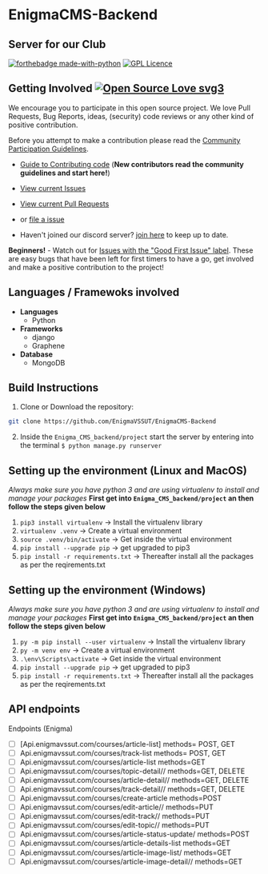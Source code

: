 # EnigmaCMS-Backend

## Server for our Club

[![forthebadge made-with-python](http://ForTheBadge.com/images/badges/made-with-python.svg)](https://www.python.org/)
[![GPL Licence](https://badges.frapsoft.com/os/gpl/gpl-125x28.png?v=103)](https://opensource.org/licenses/GPL-3.0/)

## Getting Involved [![Open Source Love svg3](https://badges.frapsoft.com/os/v3/open-source.svg?v=103)](#)

We encourage you to participate in this open source project. We love Pull Requests, Bug Reports, ideas, (security) code reviews or any other kind of positive contribution. 

Before you attempt to make a contribution please read the [Community Participation Guidelines](https://github.com/partha2000/EnigmaCMS-Backend/blob/main/CONTRIBUTING_guidelines.md).

* [Guide to Contributing code](https://github.com/partha2000/EnigmaCMS-Backend/blob/main/CONTRIBUTING_code.md) (**New contributors read the community guidelines and start here!**)

* [View current Issues](https://google.com)

* [View current Pull Requests](https://google.com)
* or [file a issue](https://google.com)

* Haven't joined our discord server? [join here](https://google.com) to keep up to date.


**Beginners!** - Watch out for [Issues with the "Good First Issue" label](https://github.com/EnigmaVSSUT/EnigmaCMS-Backend/issues?q=is%3Aopen+is%3Aissue+label%3A%22good+first+issue%22). These are easy bugs that have been left for first timers to have a go, get involved and make a positive contribution to the project!

## Languages / Framewoks involved
* __Languages__
  - Python
* __Frameworks__
  - django
  - Graphene
* __Database__
  - MongoDB

## Build Instructions

1. Clone or Download the repository:

  ```bash
  git clone https://github.com/EnigmaVSSUT/EnigmaCMS-Backend
  ```

2. Inside the `Enigma_CMS_backend/project` start the server by entering into the terminal `$ python manage.py runserver`

## Setting up the environment (Linux and MacOS)
_Always make sure you have python 3 and are using virtualenv to install and manage your packages_
__First get into `Enigma_CMS_backend/project` an then follow the steps given below__
1. `pip3 install virtualenv`		-> Install the virtualenv library
2. `virtualenv .venv`			-> Create a virtual environment
3. `source .venv/bin/activate`		-> Get inside the virtual environment
4. `pip install --upgrade pip`		-> get upgraded to pip3
5. `pip install -r requirements.txt`	-> Thereafter install all the packages as per the reqirements.txt


## Setting up the environment (Windows)
_Always make sure you have python 3 and are using virtualenv to install and manage your packages_
__First get into `Enigma_CMS_backend/project` an then follow the steps given below__
1. `py -m pip install --user virtualenv`		-> Install the virtualenv library
2. `py -m venv env`			-> Create a virtual environment
3. `.\env\Scripts\activate`		-> Get inside the virtual environment
4. `pip install --upgrade pip`		-> get upgraded to pip3
5. `pip install -r requirements.txt`	-> Thereafter install all the packages as per the reqirements.txt

## API endpoints

Endpoints (Enigma)
- [ ] [Api.enigmavssut.com/courses/article-list]  methods= POST, GET
- [ ] Api.enigmavssut.com/courses/track-list   methods= POST,  GET
- [ ] Api.enigmavssut.com/courses/article-list   methods=GET
- [ ] Api.enigmavssut.com/courses/topic-detail/<slug>/   methods=GET, DELETE
- [ ] Api.enigmavssut.com/courses/article-detail/<slug>/  methods=GET, DELETE
- [ ] Api.enigmavssut.com/courses/track-detail/<slug>/  methods=GET, DELETE
- [ ] Api.enigmavssut.com/courses/create-article  methods=POST
- [ ] Api.enigmavssut.com/courses/edit-article/<slug>/  methods=PUT
- [ ] Api.enigmavssut.com/courses/edit-track/<slug>/  methods=PUT
- [ ] Api.enigmavssut.com/courses/edit-topic/<slug>/  methods=PUT
- [ ] Api.enigmavssut.com/courses/article-status-update/   methods=POST
- [ ] Api.enigmavssut.com/courses/article-details-list   methods=GET
- [ ] Api.enigmavssut.com/courses/article-image-list/    methods=GET
- [ ] Api.enigmavssut.com/courses/article-image-detail/<name>/    methods=GET
